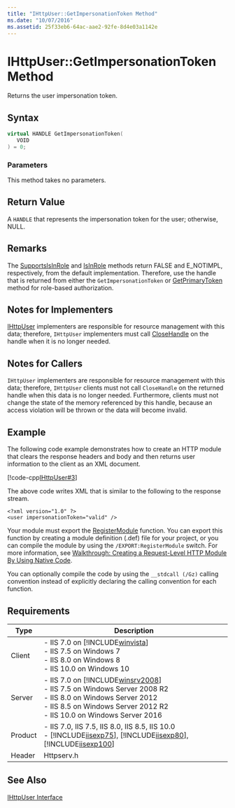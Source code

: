 ```yaml
---
title: "IHttpUser::GetImpersonationToken Method"
ms.date: "10/07/2016"
ms.assetid: 25f33eb6-64ac-aae2-92fe-8d4e03a1142e
---
```

# IHttpUser::GetImpersonationToken Method
Returns the user impersonation token.  
  
## Syntax  
  
```cpp  
virtual HANDLE GetImpersonationToken(  
   VOID  
) = 0;  
```  
  
### Parameters  
 This method takes no parameters.  
  
## Return Value  
 A `HANDLE` that represents the impersonation token for the user; otherwise, NULL.  
  
## Remarks  
 The [SupportsIsInRole](../../web-development-reference/native-code-api-reference/ihttpuser-supportsisinrole-method.md) and [IsInRole](../../web-development-reference/native-code-api-reference/ihttpuser-isinrole-method.md) methods return FALSE and E_NOTIMPL, respectively, from the default implementation. Therefore, use the handle that is returned from either the `GetImpersonationToken` or [GetPrimaryToken](../../web-development-reference/native-code-api-reference/ihttpuser-getprimarytoken-method.md) method for role-based authorization.  
  
## Notes for Implementers  
 [IHttpUser](../../web-development-reference/native-code-api-reference/ihttpuser-interface.md) implementers are responsible for resource management with this data; therefore, `IHttpUser` implementers must call [CloseHandle](https://go.microsoft.com/fwlink/?LinkId=60019) on the handle when it is no longer needed.  
  
## Notes for Callers  
 `IHttpUser` implementers are responsible for resource management with this data; therefore, `IHttpUser` clients must not call `CloseHandle` on the returned handle when this data is no longer needed. Furthermore, clients must not change the state of the memory referenced by this handle, because an access violation will be thrown or the data will become invalid.  
  
## Example  
 The following code example demonstrates how to create an HTTP module that clears the response headers and body and then returns user information to the client as an XML document.  
  
 [!code-cpp[IHttpUser#3](~/samples/snippets/cpp/VS_Snippets_IIS/IIS7/IHttpUser/cpp/GetImpersonationToken.cpp#3)]  
  
 The above code writes XML that is similar to the following to the response stream.  
  
```  
<?xml version="1.0" ?>  
<user impersonationToken="valid" />  
```  
  
 Your module must export the [RegisterModule](../../web-development-reference/native-code-api-reference/pfn-registermodule-function.md) function. You can export this function by creating a module definition (.def) file for your project, or you can compile the module by using the `/EXPORT:RegisterModule` switch. For more information, see [Walkthrough: Creating a Request-Level HTTP Module By Using Native Code](../../web-development-reference/native-code-development-overview/walkthrough-creating-a-request-level-http-module-by-using-native-code.md).  
  
 You can optionally compile the code by using the `__stdcall (/Gz)` calling convention instead of explicitly declaring the calling convention for each function.  
  
## Requirements  
  
|Type|Description|  
|----------|-----------------|  
|Client|-   IIS 7.0 on [!INCLUDE[winvista](../../wmi-provider/includes/winvista-md.md)]<br />-   IIS 7.5 on Windows 7<br />-   IIS 8.0 on Windows 8<br />-   IIS 10.0 on Windows 10|  
|Server|-   IIS 7.0 on [!INCLUDE[winsrv2008](../../wmi-provider/includes/winsrv2008-md.md)]<br />-   IIS 7.5 on Windows Server 2008 R2<br />-   IIS 8.0 on Windows Server 2012<br />-   IIS 8.5 on Windows Server 2012 R2<br />-   IIS 10.0 on Windows Server 2016|  
|Product|-   IIS 7.0, IIS 7.5, IIS 8.0, IIS 8.5, IIS 10.0<br />-   [!INCLUDE[iisexp75](../../web-development-reference/native-code-api-reference/includes/iisexp75-md.md)], [!INCLUDE[iisexp80](../../web-development-reference/native-code-api-reference/includes/iisexp80-md.md)], [!INCLUDE[iisexp100](../../web-development-reference/native-code-api-reference/includes/iisexp100-md.md)]|  
|Header|Httpserv.h|  
  
## See Also  
 [IHttpUser Interface](../../web-development-reference/native-code-api-reference/ihttpuser-interface.md)